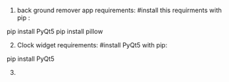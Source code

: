 1. back ground remover app requirements: 
#install this requirments with pip :

pip install PyQt5
pip install pillow 

2. Clock widget requirements:
#install PyQt5 with pip:

pip install PyQt5 

3.